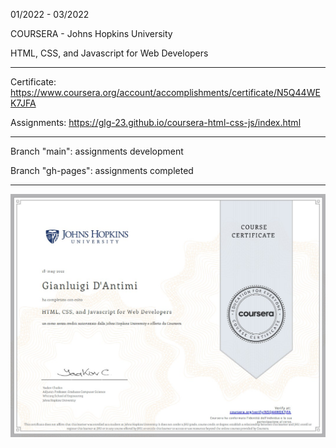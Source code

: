 01/2022 - 03/2022


COURSERA - Johns Hopkins University

HTML, CSS, and Javascript for Web Developers

-----

Certificate: https://www.coursera.org/account/accomplishments/certificate/N5Q44WEK7JFA

Assignments: https://glg-23.github.io/coursera-html-css-js/index.html

-----

Branch "main": assignments development

Branch "gh-pages": assignments completed 

-----

![Certificato Coursera-John Hopkins University](https://github.com/glg-23/COURSERA_html-css-js/blob/main/Gianluigi%20D'Antimi%20-%20Coursera%2C%20Johns%20Hopkins%20University%20-%20HTML%2C%20CSS%2C%20Javascript%20for%20Web%20Developers.jpg)

